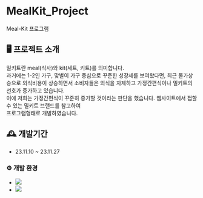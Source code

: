 # MealKit_Project
Meal-Kit 프로그램

## 🖥 프로젝트 소개
밀키트란 meal(식사)와 kit(세트, 키트)를 의미합니다. <br/>
과거에는 1-2인 가구, 맞벌이 가구 중심으로 꾸준한 성장세를 보여왔다면, 최근 물가상승으로 외식비용이 상승하면서 소비자들은 외식을 자제하고 가정간편식이나 밀키트의 선호가 증가하고 있습니다. <br/>
이에 저희는 가정간편식이 꾸준히 증가할 것이라는 판단을 했습니다. 웹사이트에서 접할 수 있는 밀키트 브랜드를 참고하여 <br/>
프로그램형태로 개발하였습니다. 

## 🕰 개발기간
* 23.11.10 ~ 23.11.27

### ⚙ 개발 환경
- <img src="https://img.shields.io/badge/Language-%23121011?style=for-the-badge">
-  <img src="https://img.shields.io/badge/Framework-%23121011?style=for-the-badge">
